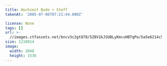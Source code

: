 ```yaml
---
title: Hochzeit Bodo + Steff
takenAt: '2005-07-06T07:21:44.000Z'

license: None
tags: []
url: >-
  //images.ctfassets.net/bncv3c2gt878/5Z8V1kJSUBLyKmcvHBTqPo/5a5e6214c523e243d55ad0f32c4d97b8/hochzeit-bodo--steff_4560370574_o
size: 1210814
image:
  width: 2048
  height: 1536
---
```

